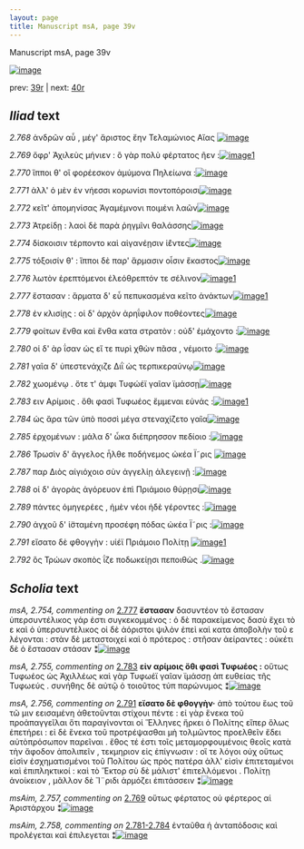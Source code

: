 ```yaml
---
layout: page
title: Manuscript msA, page 39v
---
```


Manuscript msA, page 39v

[![image](http://www.homermultitext.org/iipsrv?OBJ=IIP,1.0&FIF=/project/homer/pyramidal/deepzoom/hmt/vaimg/2017a/VA039VN_0541.tif&WID=100&CVT=JPEG)](http://www.homermultitext.org/ict2/?urn=urn:cite2:hmt:vaimg.2017a:VA039VN_0541)

prev:  [39r](../39r/) | next:  [40r](../40r/)

## *Iliad* text

*2.768* <a id="2.768"/> ἀνδρῶν αὖ , μέγ' ἄριστος ἔην Τελαμώνιος 					 Αἴας 				[![image](http://www.homermultitext.org/iipsrv?OBJ=IIP,1.0&FIF=/project/homer/pyramidal/deepzoom/hmt/vaimg/2017a/VA039VN_0541.tif&RGN=0.49,0.2226,0.413,0.0331&WID=1000&CVT=JPEG)](http://www.homermultitext.org/ict2/?urn=urn:cite2:hmt:vaimg.2017a:VA039VN_0541@0.49,0.2226,0.413,0.0331)

*2.769* <a id="2.769"/> ὄφρ' Ἀχιλεὺς μήνιεν : ὃ 					γὰρ πολὺ φέρτατος ῆεν :[![image](http://www.homermultitext.org/iipsrv?OBJ=IIP,1.0&FIF=/project/homer/pyramidal/deepzoom/hmt/vaimg/2017a/VA039VN_0541.tif&RGN=0.492,0.2451,0.413,0.0331&WID=1000&CVT=JPEG)](http://www.homermultitext.org/ict2/?urn=urn:cite2:hmt:vaimg.2017a:VA039VN_0541@0.492,0.2451,0.413,0.0331)[1](#msAim_2.757)

*2.770* <a id="2.770"/> ἵπποι θ' οἳ φορέεσκον ἀμύμονα Πηλείωνα :[![image](http://www.homermultitext.org/iipsrv?OBJ=IIP,1.0&FIF=/project/homer/pyramidal/deepzoom/hmt/vaimg/2017a/VA039VN_0541.tif&RGN=0.492,0.2647,0.413,0.0331&WID=1000&CVT=JPEG)](http://www.homermultitext.org/ict2/?urn=urn:cite2:hmt:vaimg.2017a:VA039VN_0541@0.492,0.2647,0.413,0.0331)

*2.771* <a id="2.771"/> ἀλλ' ὁ μὲν ἐν νήεσσι κορωνίσι ποντοπόροισι[![image](http://www.homermultitext.org/iipsrv?OBJ=IIP,1.0&FIF=/project/homer/pyramidal/deepzoom/hmt/vaimg/2017a/VA039VN_0541.tif&RGN=0.492,0.2842,0.413,0.0331&WID=1000&CVT=JPEG)](http://www.homermultitext.org/ict2/?urn=urn:cite2:hmt:vaimg.2017a:VA039VN_0541@0.492,0.2842,0.413,0.0331)

*2.772* <a id="2.772"/> κεῖτ' ἀπομηνίσας Ἀγαμέμνονι ποιμένι λαῶν[![image](http://www.homermultitext.org/iipsrv?OBJ=IIP,1.0&FIF=/project/homer/pyramidal/deepzoom/hmt/vaimg/2017a/VA039VN_0541.tif&RGN=0.492,0.2992,0.413,0.0331&WID=1000&CVT=JPEG)](http://www.homermultitext.org/ict2/?urn=urn:cite2:hmt:vaimg.2017a:VA039VN_0541@0.492,0.2992,0.413,0.0331)

*2.773* <a id="2.773"/> Ἀτρείδῃ : λαοὶ δὲ παρὰ 					ῥηγμῖνι θαλάσσης[![image](http://www.homermultitext.org/iipsrv?OBJ=IIP,1.0&FIF=/project/homer/pyramidal/deepzoom/hmt/vaimg/2017a/VA039VN_0541.tif&RGN=0.492,0.3218,0.413,0.0331&WID=1000&CVT=JPEG)](http://www.homermultitext.org/ict2/?urn=urn:cite2:hmt:vaimg.2017a:VA039VN_0541@0.492,0.3218,0.413,0.0331)

*2.774* <a id="2.774"/> δίσκοισιν τέρποντο καὶ αἰγανέῃσιν ἱ̈έντες[![image](http://www.homermultitext.org/iipsrv?OBJ=IIP,1.0&FIF=/project/homer/pyramidal/deepzoom/hmt/vaimg/2017a/VA039VN_0541.tif&RGN=0.489,0.3406,0.413,0.0331&WID=1000&CVT=JPEG)](http://www.homermultitext.org/ict2/?urn=urn:cite2:hmt:vaimg.2017a:VA039VN_0541@0.489,0.3406,0.413,0.0331)

*2.775* <a id="2.775"/> τόξοισίν θ' : ἵπποι δὲ παρ' ἅρμασιν οἷσιν ἕκαστος[![image](http://www.homermultitext.org/iipsrv?OBJ=IIP,1.0&FIF=/project/homer/pyramidal/deepzoom/hmt/vaimg/2017a/VA039VN_0541.tif&RGN=0.488,0.3632,0.413,0.0331&WID=1000&CVT=JPEG)](http://www.homermultitext.org/ict2/?urn=urn:cite2:hmt:vaimg.2017a:VA039VN_0541@0.488,0.3632,0.413,0.0331)

*2.776* <a id="2.776"/> λωτὸν ἐρεπτόμενοι ἐλεόθρεπτόν τε σέλινον[![image](http://www.homermultitext.org/iipsrv?OBJ=IIP,1.0&FIF=/project/homer/pyramidal/deepzoom/hmt/vaimg/2017a/VA039VN_0541.tif&RGN=0.488,0.382,0.413,0.0331&WID=1000&CVT=JPEG)](http://www.homermultitext.org/ict2/?urn=urn:cite2:hmt:vaimg.2017a:VA039VN_0541@0.488,0.382,0.413,0.0331)[1](#msA_2.753)

*2.777* <a id="2.777"/> ἕστασαν : ἅρματα δ' εὖ πεπυκασμένα κεῖτο ἀνάκτων[![image](http://www.homermultitext.org/iipsrv?OBJ=IIP,1.0&FIF=/project/homer/pyramidal/deepzoom/hmt/vaimg/2017a/VA039VN_0541.tif&RGN=0.498,0.403,0.413,0.0331&WID=1000&CVT=JPEG)](http://www.homermultitext.org/ict2/?urn=urn:cite2:hmt:vaimg.2017a:VA039VN_0541@0.498,0.403,0.413,0.0331)[1](#msA_2.754)

*2.778* <a id="2.778"/> ἐν κλισίῃς : οἱ δ' ἀρχὸν ἀρηΐφιλον ποθέοντες[![image](http://www.homermultitext.org/iipsrv?OBJ=IIP,1.0&FIF=/project/homer/pyramidal/deepzoom/hmt/vaimg/2017a/VA039VN_0541.tif&RGN=0.487,0.4226,0.413,0.0331&WID=1000&CVT=JPEG)](http://www.homermultitext.org/ict2/?urn=urn:cite2:hmt:vaimg.2017a:VA039VN_0541@0.487,0.4226,0.413,0.0331)

*2.779* <a id="2.779"/> φοίτων ἔνθα καὶ ἔνθα κατα στρατὸν : οὐδ' ἐμάχοντο :[![image](http://www.homermultitext.org/iipsrv?OBJ=IIP,1.0&FIF=/project/homer/pyramidal/deepzoom/hmt/vaimg/2017a/VA039VN_0541.tif&RGN=0.487,0.4429,0.419,0.0331&WID=1000&CVT=JPEG)](http://www.homermultitext.org/ict2/?urn=urn:cite2:hmt:vaimg.2017a:VA039VN_0541@0.487,0.4429,0.419,0.0331)

*2.780* <a id="2.780"/> οἱ δ' ὰρ ΐσαν ὡς εἴ τε πυρὶ χθὼν πᾶσα , νέμοιτο :[![image](http://www.homermultitext.org/iipsrv?OBJ=IIP,1.0&FIF=/project/homer/pyramidal/deepzoom/hmt/vaimg/2017a/VA039VN_0541.tif&RGN=0.484,0.4617,0.419,0.0331&WID=1000&CVT=JPEG)](http://www.homermultitext.org/ict2/?urn=urn:cite2:hmt:vaimg.2017a:VA039VN_0541@0.484,0.4617,0.419,0.0331)

*2.781* <a id="2.781"/> γαῖα δ' ὑπεστενάχιζε Διῒ 					ὡς τερπικεραύνῳ[![image](http://www.homermultitext.org/iipsrv?OBJ=IIP,1.0&FIF=/project/homer/pyramidal/deepzoom/hmt/vaimg/2017a/VA039VN_0541.tif&RGN=0.484,0.482,0.419,0.0331&WID=1000&CVT=JPEG)](http://www.homermultitext.org/ict2/?urn=urn:cite2:hmt:vaimg.2017a:VA039VN_0541@0.484,0.482,0.419,0.0331)

*2.782* <a id="2.782"/> χωομένῳ . ὅτε τ' ἀμφι Τυφώέϊ γαῖαν ϊμάσσῃ[![image](http://www.homermultitext.org/iipsrv?OBJ=IIP,1.0&FIF=/project/homer/pyramidal/deepzoom/hmt/vaimg/2017a/VA039VN_0541.tif&RGN=0.484,0.5045,0.419,0.0331&WID=1000&CVT=JPEG)](http://www.homermultitext.org/ict2/?urn=urn:cite2:hmt:vaimg.2017a:VA039VN_0541@0.484,0.5045,0.419,0.0331)

*2.783* <a id="2.783"/> ειν Αρίμοις . ὅθι φασὶ Τυφωέος ἔμμεναι εὐνάς :[![image](http://www.homermultitext.org/iipsrv?OBJ=IIP,1.0&FIF=/project/homer/pyramidal/deepzoom/hmt/vaimg/2017a/VA039VN_0541.tif&RGN=0.484,0.5248,0.419,0.0331&WID=1000&CVT=JPEG)](http://www.homermultitext.org/ict2/?urn=urn:cite2:hmt:vaimg.2017a:VA039VN_0541@0.484,0.5248,0.419,0.0331)[1](#msA_2.755)

*2.784* <a id="2.784"/> ὡς ἄρα τῶν ὑπὸ ποσσὶ μέγα στεναχίζετο γαῖα[![image](http://www.homermultitext.org/iipsrv?OBJ=IIP,1.0&FIF=/project/homer/pyramidal/deepzoom/hmt/vaimg/2017a/VA039VN_0541.tif&RGN=0.484,0.5429,0.419,0.0331&WID=1000&CVT=JPEG)](http://www.homermultitext.org/ict2/?urn=urn:cite2:hmt:vaimg.2017a:VA039VN_0541@0.484,0.5429,0.419,0.0331)

*2.785* <a id="2.785"/> ἐρχομένων : μάλα δ' ὦκα διέπρησσον πεδίοιο :[![image](http://www.homermultitext.org/iipsrv?OBJ=IIP,1.0&FIF=/project/homer/pyramidal/deepzoom/hmt/vaimg/2017a/VA039VN_0541.tif&RGN=0.483,0.5602,0.419,0.0331&WID=1000&CVT=JPEG)](http://www.homermultitext.org/ict2/?urn=urn:cite2:hmt:vaimg.2017a:VA039VN_0541@0.483,0.5602,0.419,0.0331)

*2.786* <a id="2.786"/> Τρωσὶν δ' ἄγγελος 					ἦλθε ποδήνεμος ὠκέα Ϊ῀ρις 				[![image](http://www.homermultitext.org/iipsrv?OBJ=IIP,1.0&FIF=/project/homer/pyramidal/deepzoom/hmt/vaimg/2017a/VA039VN_0541.tif&RGN=0.483,0.582,0.419,0.0331&WID=1000&CVT=JPEG)](http://www.homermultitext.org/ict2/?urn=urn:cite2:hmt:vaimg.2017a:VA039VN_0541@0.483,0.582,0.419,0.0331)

*2.787* <a id="2.787"/> παρ Διὸς αἰγιόχοιο σὺν 					ἀγγελίῃ ἀλεγεινῇ :[![image](http://www.homermultitext.org/iipsrv?OBJ=IIP,1.0&FIF=/project/homer/pyramidal/deepzoom/hmt/vaimg/2017a/VA039VN_0541.tif&RGN=0.476,0.6008,0.419,0.0331&WID=1000&CVT=JPEG)](http://www.homermultitext.org/ict2/?urn=urn:cite2:hmt:vaimg.2017a:VA039VN_0541@0.476,0.6008,0.419,0.0331)

*2.788* <a id="2.788"/> οἱ δ' ἀγορὰς ἀγόρευον ἐπὶ Πριάμοιο θύρῃσι[![image](http://www.homermultitext.org/iipsrv?OBJ=IIP,1.0&FIF=/project/homer/pyramidal/deepzoom/hmt/vaimg/2017a/VA039VN_0541.tif&RGN=0.475,0.6218,0.419,0.0331&WID=1000&CVT=JPEG)](http://www.homermultitext.org/ict2/?urn=urn:cite2:hmt:vaimg.2017a:VA039VN_0541@0.475,0.6218,0.419,0.0331)

*2.789* <a id="2.789"/> πάντες ὁμηγερέες , ἠμὲν νέοι ἠδὲ γέροντες :[![image](http://www.homermultitext.org/iipsrv?OBJ=IIP,1.0&FIF=/project/homer/pyramidal/deepzoom/hmt/vaimg/2017a/VA039VN_0541.tif&RGN=0.474,0.6353,0.419,0.0331&WID=1000&CVT=JPEG)](http://www.homermultitext.org/ict2/?urn=urn:cite2:hmt:vaimg.2017a:VA039VN_0541@0.474,0.6353,0.419,0.0331)

*2.790* <a id="2.790"/> ἀγχοῦ δ' ἱ̈σταμένη προσέφη πόδας ὠκέα Ϊ῀ρις :[![image](http://www.homermultitext.org/iipsrv?OBJ=IIP,1.0&FIF=/project/homer/pyramidal/deepzoom/hmt/vaimg/2017a/VA039VN_0541.tif&RGN=0.474,0.6571,0.419,0.0331&WID=1000&CVT=JPEG)](http://www.homermultitext.org/ict2/?urn=urn:cite2:hmt:vaimg.2017a:VA039VN_0541@0.474,0.6571,0.419,0.0331)

*2.791* <a id="2.791"/> εἴσατο δὲ φθογγὴν : υἱέϊ Πριάμοιο 					 Πολίτῃ 				[![image](http://www.homermultitext.org/iipsrv?OBJ=IIP,1.0&FIF=/project/homer/pyramidal/deepzoom/hmt/vaimg/2017a/VA039VN_0541.tif&RGN=0.472,0.6789,0.419,0.0331&WID=1000&CVT=JPEG)](http://www.homermultitext.org/ict2/?urn=urn:cite2:hmt:vaimg.2017a:VA039VN_0541@0.472,0.6789,0.419,0.0331)[1](#msA_2.756)

*2.792* <a id="2.792"/> ὃς Τρώων σκοπὸς ΐζε 					ποδωκείῃσι πεποιθὼς .[![image](http://www.homermultitext.org/iipsrv?OBJ=IIP,1.0&FIF=/project/homer/pyramidal/deepzoom/hmt/vaimg/2017a/VA039VN_0541.tif&RGN=0.472,0.6977,0.419,0.0331&WID=1000&CVT=JPEG)](http://www.homermultitext.org/ict2/?urn=urn:cite2:hmt:vaimg.2017a:VA039VN_0541@0.472,0.6977,0.419,0.0331)

## *Scholia* text

*msA, 2.754, commenting on* [2.777](#2.777)  <a id="msA_2.754"/> **ἔστασαν** δασυντέον τὸ ἔστασαν ὑπερσυντέλικος γάρ ἐστι συγκεκομμένος : ὁ δὲ παρακείμενος δασὺ ἔχει τὸ ε καὶ ὁ ὑπερσυντέλικος οἱ δὲ ἀόριστοι ψιλὸν ἐπεὶ καὶ κατα ἀποβολὴν τοῦ ε λέγονται : στὰν δὲ μεταστοιχεί καὶ ὁ πρότερος : στῆσαν ἀείραντες : οὐκέτι δὲ ὁ ἕστασαν στάσαν ⁑[![image](http://www.homermultitext.org/iipsrv?OBJ=IIP,1.0&FIF=/project/homer/pyramidal/deepzoom/hmt/vaimg/2017a/VA039VN_0541.tif&RGN=0.209,0.4601,0.214,0.1016&WID=1000&CVT=JPEG)](http://www.homermultitext.org/ict2/?urn=urn:cite2:hmt:vaimg.2017a:VA039VN_0541@0.209,0.4601,0.214,0.1016)

*msA, 2.755, commenting on* [2.783](#2.783)  <a id="msA_2.755"/> **εἰν αρίμοις ὅθι φασὶ Τυφωέος :** οὕτως Τυφωέος ὡς Ἀχιλλέως καὶ γὰρ Τυφωέϊ γαῖαν ϊμάσσῃ ἀπ ευθείας τῆς Τυφωεύς . συνήθης δὲ αὐτῷ ὁ τοιοῦτος τύπ παρώνυμος ⁑[![image](http://www.homermultitext.org/iipsrv?OBJ=IIP,1.0&FIF=/project/homer/pyramidal/deepzoom/hmt/vaimg/2017a/VA039VN_0541.tif&RGN=0.2093,0.5587,0.232,0.0531&WID=1000&CVT=JPEG)](http://www.homermultitext.org/ict2/?urn=urn:cite2:hmt:vaimg.2017a:VA039VN_0541@0.2093,0.5587,0.232,0.0531)

*msA, 2.756, commenting on* [2.791](#2.791)  <a id="msA_2.756"/> **εἴσατο δὲ φθογγὴν·** ἀπὸ τούτου ἕως τοῦ τῶ μιν εεισαμένη ἀθετοῦνται στίχουι πέντε : εἰ γὰρ ἕνεκα τοῦ προἀπαγγεῖλαι ὅτι παραγίνονται οἱ Ἕλληνες ἤρκει ὁ Πολίτης εἴπερ ὅλως ἐπετήρει : εἰ δὲ ἕνεκα τοῦ προτρέψασθαι μὴ τολμῶντος προελθεῖν ἔδει αὐτὸπρόσωπον παρεῖναι . ἔθος τέ ἐστι τοῖς μεταμορφουμένοις θεοῖς κατὰ τὴν ἄφοδον ἀπολιπεῖν , τεκμηριον εἰς ἐπίγνωσιν : οἵ τε λόγοι οὐχ οὕτως εἰσὶν ἐσχηματισμένοι τοῦ Πολίτου ὡς πρὸς πατέρα ἀλλ' εἰσὶν ἐπιτεταμένοι καὶ ἐπιπληκτικοί : καὶ τὸ Ἕκτορ σὺ δὲ μάλιστ' ἐπιτελλόμενοι . Πολίτῃ ἀνοίκειον , μᾶλλον δὲ Ἴ¨ριδι ἁρμόζει ἐπιτάσσειν ⁑[![image](http://www.homermultitext.org/iipsrv?OBJ=IIP,1.0&FIF=/project/homer/pyramidal/deepzoom/hmt/vaimg/2017a/VA039VN_0541.tif&RGN=0.188,0.6045,0.6443,0.162&WID=1000&CVT=JPEG)](http://www.homermultitext.org/ict2/?urn=urn:cite2:hmt:vaimg.2017a:VA039VN_0541@0.188,0.6045,0.6443,0.162)

*msAim, 2.757, commenting on* [2.769](#2.769)  <a id="msAim_2.757"/> οὕτως φέρτατος οὐ φέρτερος αἱ Ἀριστάρχου ⁑[![image](http://www.homermultitext.org/iipsrv?OBJ=IIP,1.0&FIF=/project/homer/pyramidal/deepzoom/hmt/vaimg/2017a/VA039VN_0541.tif&RGN=0.423,0.2461,0.067,0.0598&WID=1000&CVT=JPEG)](http://www.homermultitext.org/ict2/?urn=urn:cite2:hmt:vaimg.2017a:VA039VN_0541@0.423,0.2461,0.067,0.0598)

*msAim, 2.758, commenting on* [2.781-2.784](#2.781-2.784)  <a id="msAim_2.758"/> ἐνταῦθα ἡ ἀνταπόδοσις καὶ προλέγεται καὶ ἐπιλεγεται ⁑[![image](http://www.homermultitext.org/iipsrv?OBJ=IIP,1.0&FIF=/project/homer/pyramidal/deepzoom/hmt/vaimg/2017a/VA039VN_0541.tif&RGN=0.4287,0.4904,0.055,0.0618&WID=1000&CVT=JPEG)](http://www.homermultitext.org/ict2/?urn=urn:cite2:hmt:vaimg.2017a:VA039VN_0541@0.4287,0.4904,0.055,0.0618)